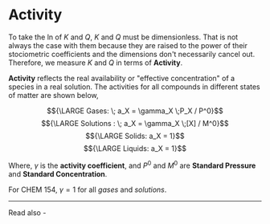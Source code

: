 # Activity

To take the ln of *K* and *Q*, *K* and *Q* must be dimensionless. That is not always the case with them because they are raised to the power of their stociometric coefficients and the dimensions don't necessarily cancel out. Therefore, we measure *K* and *Q* in terms of **Activity**.

**Activity** reflects the real availability or "effective concentration" of a species in a real solution. The activities for all compounds in different states of matter are shown below,

$${\LARGE Gases: \; a_X = \gamma_X \;P_X / P^0}$$
$${\LARGE Solutions : \; a_X = \gamma_X \;[X] / M^0}$$
$${\LARGE Solids: a_X = 1}$$
$${\LARGE Liquids: a_X = 1}$$

Where, ${\gamma}$ is the **activity coefficient**, and
${P^0}$ and ${M^0}$ are **Standard Pressure** and **Standard Concentration**.

For CHEM 154, ${\gamma = 1}$ for all *gases* and *solutions*.


---
Read also - 